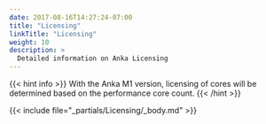 ```yaml
---
date: 2017-08-16T14:27:24-07:00
title: "Licensing"
linkTitle: "Licensing"
weight: 10
description: >
  Detailed information on Anka Licensing
---
```


{{< hint info >}}
With the Anka M1 version, licensing of cores will be determined based on the performance core count.
{{< /hint >}}

{{< include file="_partials/Licensing/_body.md" >}}
